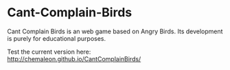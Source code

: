 Cant-Complain-Birds
===================

Cant Complain Birds is an web game based on Angry Birds. Its development is purely for educational purposes.

Test the current version here: http://chemaleon.github.io/CantComplainBirds/

